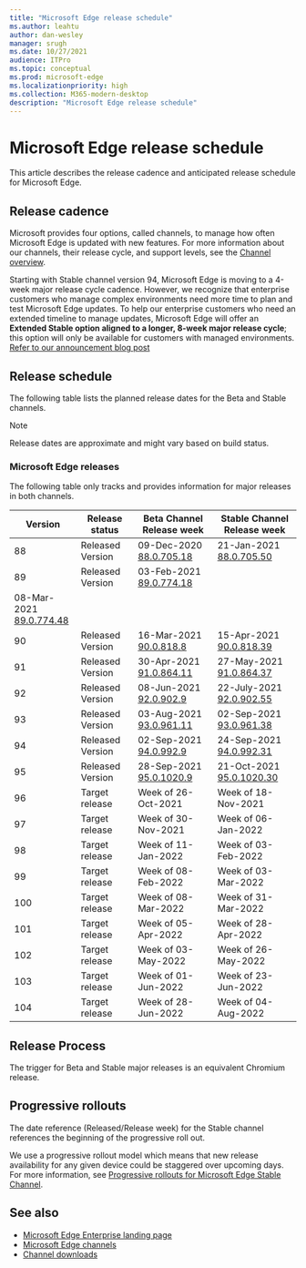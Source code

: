 ```yaml
---
title: "Microsoft Edge release schedule"
ms.author: leahtu
author: dan-wesley
manager: srugh
ms.date: 10/27/2021
audience: ITPro
ms.topic: conceptual
ms.prod: microsoft-edge
ms.localizationpriority: high
ms.collection: M365-modern-desktop
description: "Microsoft Edge release schedule"
---
```


# Microsoft Edge release schedule

This article describes the release cadence and anticipated release schedule for Microsoft Edge.

## Release cadence

Microsoft provides four options, called channels, to manage how often Microsoft Edge is updated with new features. For more information about our channels, their release cycle, and support levels, see the [Channel overview](./microsoft-edge-channels.md#channel-overview).

Starting with Stable channel version 94, Microsoft Edge is moving to a 4-week major release cycle cadence. However, we recognize that enterprise customers who manage complex environments need more time to plan and test Microsoft Edge updates. To help our enterprise customers who need an extended timeline to manage updates, Microsoft Edge will offer an **Extended Stable option aligned to a longer, 8-week major release cycle**; this option will only be available for customers with managed environments. [Refer to our announcement blog post](https://blogs.windows.com/msedgedev/2021/07/15/opt-in-extended-stable-release-cycle/)

## Release schedule

The following table lists the planned release dates for the Beta and Stable channels.

> [!NOTE]
> Release dates are approximate and might vary based on build status.

### Microsoft Edge releases

The following table only tracks and provides information for major releases in both channels.

| Version | Release status | Beta Channel<br>Release week | Stable Channel<br>Release week |
|---------|-----|------|--------|
| 88 | Released<br>Version | 09-Dec-2020<br>[88.0.705.18](/deployedge/microsoft-edge-relnote-archive-beta-channel#version-88070518-december-9) | 21-Jan-2021<br>[88.0.705.50](/deployedge/microsoft-edge-relnote-archive-stable-channel#version-88070550-january-21)|
| 89 | Released<br>Version | 03-Feb-2021<br>[89.0.774.18](/deployedge/microsoft-edge-relnote-archive-beta-channel#version-89077418-february-3)
| 08-Mar-2021<br>[89.0.774.48](/deployedge/microsoft-edge-relnote-archive-stable-channel#version-89077448-march-8) |
| 90 | Released<br>Version | 16-Mar-2021<br>[90.0.818.8](/deployedge/microsoft-edge-relnote-beta-channel#version-9008188-march-16) | 15-Apr-2021<BR>[90.0.818.39](/deployedge/microsoft-edge-relnote-archive-stable-channel#version-90081839-april-15) |
| 91 | Released<br>Version | 30-Apr-2021<br>[91.0.864.11](/deployedge/microsoft-edge-relnote-beta-channel#version-91086411-april-30) | 27-May-2021<BR>[91.0.864.37](/deployedge/microsoft-edge-relnote-archive-stable-channel#version-91086437-may-27) |
| 92 | Released<br>Version | 08-Jun-2021<br>[92.0.902.9](/deployedge/microsoft-edge-relnote-beta-channel#version-9209029-june-08) | 22-July-2021<BR>[92.0.902.55](/deployedge/microsoft-edge-relnote-archive-stable-channel#version-92090255-july-22) |
| 93 | Released<br>Version | 03-Aug-2021<br>[93.0.961.11](/deployedge/microsoft-edge-relnote-beta-channel#version-93096111-August-03) | 02-Sep-2021<BR>[93.0.961.38](/deployedge/microsoft-edge-relnote-stable-channel#version-93096138-September-02) |
| 94 | Released<br>Version | 02-Sep-2021<br>[94.0.992.9](/deployedge/microsoft-edge-relnote-beta-channel#version-9409929-September-02) | 24-Sep-2021<BR>[94.0.992.31](/deployedge/microsoft-edge-relnote-stable-channel#version-94099231-September-24) |
| 95 | Released<br>Version | 28-Sep-2021<br>[95.0.1020.9](/deployedge/microsoft-edge-relnote-beta-channel#version-95010209-September-28) | 21-Oct-2021<br>[95.0.1020.30](/deployedge/microsoft-edge-relnote-stable-channel#version-950102030-october-21) |
| 96 | Target release | Week of 26-Oct-2021 | Week of 18-Nov-2021 |
| 97 | Target release | Week of 30-Nov-2021 | Week of 06-Jan-2022 |
| 98 | Target release | Week of 11-Jan-2022 | Week of 03-Feb-2022 |
| 99 | Target release | Week of 08-Feb-2022 | Week of 03-Mar-2022 |
| 100 | Target release | Week of 08-Mar-2022 | Week of 31-Mar-2022 |
| 101 | Target release | Week of 05-Apr-2022 | Week of 28-Apr-2022 |
| 102 | Target release | Week of 03-May-2022 | Week of 26-May-2022 |
| 103 | Target release | Week of 01-Jun-2022 | Week of 23-Jun-2022 |
| 104 | Target release | Week of 28-Jun-2022 | Week of 04-Aug-2022 |


## Release Process

The trigger for Beta and Stable major releases is an equivalent Chromium release.

## Progressive rollouts

The date reference (Released/Release week) for the Stable channel references the beginning of the progressive roll out.

We use a progressive rollout model which means that new release availability for any given device could be staggered over upcoming days. For more information, see [Progressive rollouts for Microsoft Edge Stable Channel](/deployedge/microsoft-edge-update-progressive-rollout).

## See also

- [Microsoft Edge Enterprise landing page](https://aka.ms/EdgeEnterprise)
- [Microsoft Edge channels](/deployedge/microsoft-edge-channels)
- [Channel downloads](https://www.microsoft.com/edge/business/download)
